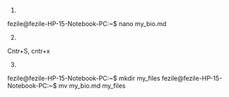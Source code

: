 1.
fezile@fezile-HP-15-Notebook-PC:~$ nano my_bio.md

2.
Cntr+S, cntr+x

3.
fezile@fezile-HP-15-Notebook-PC:~$ mkdir my_files
fezile@fezile-HP-15-Notebook-PC:~$ mv my_bio.md my_files

